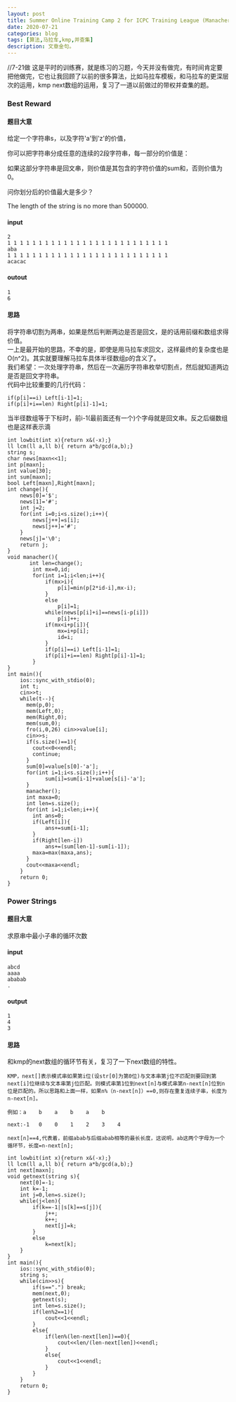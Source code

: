 ```yaml
---
layout: post
title: Summer Online Training Camp 2 for ICPC Training League (Manacher, Hash, Union-find set) 
date: 2020-07-21
categories: blog
tags: [算法,马拉车,kmp,并查集]
description: 文章金句。
---
```

//7-21做
这是平时的训练赛，就是练习的习题，今天并没有做完，有时间肯定要把他做完，它也让我回顾了以前的很多算法，比如马拉车模板，和马拉车的更深层次的运用，kmp next数组的运用，复习了一道以前做过的带权并查集的题。

###  Best Reward
#### 题目大意
给定一个字符串s，以及字符'a'到'z'的价值，<br>

你可以把字符串分成任意的连续的2段字符串，每一部分的价值是：<br>

如果这部分字符串是回文串，则价值是其包含的字符价值的sum和，否则价值为0。<br>

问你划分后的价值最大是多少？<br>

The length of the string is no more than 500000. 

#### input
```
2
1 1 1 1 1 1 1 1 1 1 1 1 1 1 1 1 1 1 1 1 1 1 1 1 1 1
aba
1 1 1 1 1 1 1 1 1 1 1 1 1 1 1 1 1 1 1 1 1 1 1 1 1 1
acacac
```
#### outout
```
1
6
```

#### 思路
将字符串切割为两串，如果是然后判断两边是否是回文，是的话用前缀和数组求得价值。<br>
一上是最开始的思路，不幸的是，即使是用马拉车求回文，这样最终的复杂度也是O(n^2)。其实就要理解马拉车具体半径数组p的含义了。<br>
我们希望：一次处理字符串，然后在一次遍历字符串枚举切割点，然后就知道两边是否是回文字符串。<br>
代码中比较重要的几行代码：
```
if(p[i]==i) Left[i-1]=1;
if(p[i]+i==len) Right[p[i]-1]=1;
```
当半径数组等于下标时，前i-1(最前面还有一个)个字母就是回文串。反之后缀数组也是这样表示滴

```
int lowbit(int x){return x&(-x);}
ll lcm(ll a,ll b){ return a*b/gcd(a,b);}
string s;
char news[maxn<<1];
int p[maxn];
int value[30];
int sum[maxn];
bool Left[maxn],Right[maxn];
int change(){
    news[0]='$';
    news[1]='#';
    int j=2;
    for(int i=0;i<s.size();i++){
        news[j++]=s[i];
        news[j++]='#';
    }
    news[j]='\0';
    return j;
}
void manacher(){
       int len=change();
        int mx=0,id;
        for(int i=1;i<len;i++){
            if(mx>i){
                p[i]=min(p[2*id-i],mx-i);
            }
            else
                p[i]=1;
            while(news[p[i]+i]==news[i-p[i]])
                p[i]++;
            if(mx<i+p[i]){
                mx=i+p[i];
                id=i;
            }
            if(p[i]==i) Left[i-1]=1;
            if(p[i]+i==len) Right[p[i]-1]=1;
        }
}
int main(){
    ios::sync_with_stdio(0);
    int t;
    cin>>t;
    while(t--){
      mem(p,0);
      mem(Left,0);
      mem(Right,0);
      mem(sum,0);
      fro(i,0,26) cin>>value[i];
      cin>>s;
      if(s.size()==1){
        cout<<0<<endl;
        continue;
      }
      sum[0]=value[s[0]-'a'];
      for(int i=1;i<s.size();i++){
            sum[i]=sum[i-1]+value[s[i]-'a'];
      }
      manacher();
      int maxa=0;
      int len=s.size();
      for(int i=1;i<len;i++){
        int ans=0;
        if(Left[i]){
            ans+=sum[i-1];
        }
        if(Right[len-i])
            ans+=(sum[len-1]-sum[i-1]);
        maxa=max(maxa,ans);
      }
      cout<<maxa<<endl;
    }
    return 0;
}
```

### Power Strings

#### 题目大意
求原串中最小子串的循环次数

#### input
```
abcd
aaaa
ababab
.
```
#### output
```
1
4
3
```

#### 思路
和kmp的next数组的循环节有关，复习了一下next数组的特性。
```
KMP，next[]表示模式串如果第i位(设str[0]为第0位)与文本串第j位不匹配则要回到第next[i]位继续与文本串第j位匹配。则模式串第1位到next[n]与模式串第n-next[n]位到n位是匹配的。所以思路和上面一样，如果n%（n-next[n]）==0,则存在重复连续子串，长度为n-next[n]。

例如：a    b    a    b    a    b

next:-1   0    0    1    2    3    4

next[n]==4,代表着，前缀abab与后缀abab相等的最长长度，这说明，ab这两个字母为一个循环节，长度=n-next[n];
```

```
int lowbit(int x){return x&(-x);}
ll lcm(ll a,ll b){ return a*b/gcd(a,b);}
int next[maxn];
void getnext(string s){
    next[0]=-1;
    int k=-1;
    int j=0,len=s.size();
    while(j<len){
        if(k==-1||s[k]==s[j]){
            j++;
            k++;
            next[j]=k;
        }
        else
            k=next[k];
    }
}
int main(){
    ios::sync_with_stdio(0);
    string s;
    while(cin>>s){
        if(s==".") break;
        mem(next,0);
        getnext(s);
        int len=s.size();
        if(len%2==1){
            cout<<1<<endl;
        }
        else{
            if(len%(len-next[len])==0){
                cout<<len/(len-next[len])<<endl;
            }
            else{
                cout<<1<<endl;
            }
        }
    }
    return 0;
}
```













